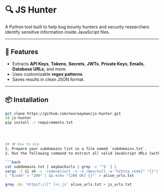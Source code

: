 # 🔍 JS Hunter

A Python tool built to help bug bounty hunters and security researchers identify sensitive information inside JavaScript files.

---

## 🚀 Features

- Extracts **API Keys**, **Tokens**, **Secrets**, **JWTs**, **Private Keys**, **Emails**, **Database URLs**, and more.
- Uses customizable **regex patterns**.
- Saves results in clean JSON format.


---

## 📦 Installation

```bash
git clone https://github.com/nouraayman/js-hunter.git
cd js-hunter
pip install -r requirements.txt




## 🛠 How to Use
1. Prepare your subdomains list in a file named `subdomains.txt`.
2. Run the following command to extract all valid JavaScript URLs (with HTTP 200 OK):

```bash
cat subdomains.txt | waybackurls | grep -v '^$' | \
xargs -I {} sh -c 'code=$(curl -s -o /dev/null -w "%{http_code}" "{}"); \
[ "$code" = "200" ] && echo "[200 OK] {}"' > alive_urls.txt

grep -Eo 'https?://[^ ]+\.js' alive_urls.txt > js_urls.txt


